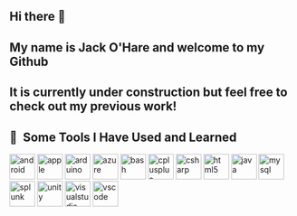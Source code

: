 ## Hi there 👋
## My name is Jack O'Hare and welcome to my Github 
## It is currently under construction but feel free to check out my previous work!

<h2> 🚀 &nbsp;Some Tools I Have Used and Learned</h2>
<p align="left">
  <!-- Android -->
  <img src="https://cdn.jsdelivr.net/gh/devicons/devicon/icons/android/android-original.svg" alt="android" width="45" height="45" />

  <!-- Apple -->
  <img src="https://cdn.jsdelivr.net/gh/devicons/devicon@latest/icons/apple/apple-original.svg" alt="apple" width="45" height="45" />

  <!-- Arduino -->
  <img src="https://cdn.jsdelivr.net/gh/devicons/devicon/icons/arduino/arduino-original.svg" alt="arduino" width="45" height="45" />

  <!-- Azure -->
  <img src="https://cdn.jsdelivr.net/gh/devicons/devicon/icons/azure/azure-original.svg" alt="azure" width="45" height="45" />

  <!-- Bash -->
  <img src="https://cdn.jsdelivr.net/gh/devicons/devicon/icons/bash/bash-original.svg" alt="bash" width="45" height="45" />

  <!-- C++ -->
  <img src="https://cdn.jsdelivr.net/gh/devicons/devicon/icons/cplusplus/cplusplus-original.svg" alt="cplusplus" width="45" height="45" />

  <!-- C# -->
  <img src="https://cdn.jsdelivr.net/gh/devicons/devicon/icons/csharp/csharp-original.svg" alt="csharp" width="45" height="45" />

  <!-- HTML5 -->
  <img src="https://cdn.jsdelivr.net/gh/devicons/devicon/icons/html5/html5-original.svg" alt="html5" width="45" height="45" />

  <!-- Java -->
  <img src="https://cdn.jsdelivr.net/gh/devicons/devicon/icons/java/java-original.svg" alt="java" width="45" height="45" />

  <!-- MySQL -->
  <img src="https://cdn.jsdelivr.net/gh/devicons/devicon/icons/mysql/mysql-original.svg" alt="mysql" width="45" height="45" />

  <!-- Splunk -->
  <img src="https://cdn.jsdelivr.net/gh/devicons/devicon/icons/splunk/splunk-original-wordmark.svg" alt="splunk" width="45" height="45" />

  <!-- Unity -->
  <img src="https://cdn.jsdelivr.net/gh/devicons/devicon/icons/unity/unity-original.svg" alt="unity" width="45" height="45" />

  <!-- Visual Studio -->
  <img src="https://cdn.jsdelivr.net/gh/devicons/devicon@latest/icons/visualstudio/visualstudio-original.svg" alt="visualstudio" width="45" height="45" />

  <!-- VS Code -->
  <img src="https://cdn.jsdelivr.net/gh/devicons/devicon/icons/vscode/vscode-original.svg" alt="vscode" width="45" height="45" />
</p>



<!--
**JackOhare27/JackOhare27** is a ✨ _special_ ✨ repository because its `README.md` (this file) appears on your GitHub profile.

Here are some ideas to get you started:

- 🔭 I’m currently working on ...
- 🌱 I’m currently learning ...
- 👯 I’m looking to collaborate on ...
- 🤔 I’m looking for help with ...
- 💬 Ask me about ...
- 📫 How to reach me: ...
- 😄 Pronouns: ...
- ⚡ Fun fact: ...
-->
